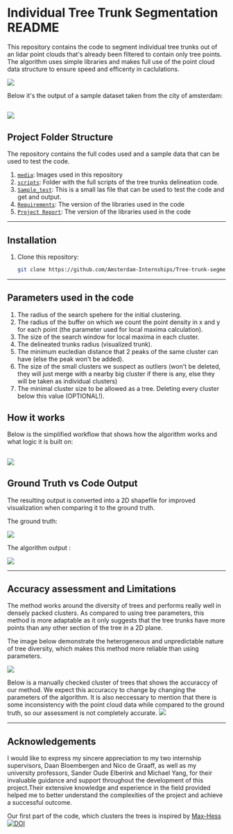 # Individual Tree Trunk Segmentation README
This repository contains the code to segment individual tree trunks out of an lidar point clouds that's already been filtered to contain only tree points.
The algorithm uses simple libraries and makes full use of the point cloud data structure to ensure speed and efficenty in caclulations.


![](media/examples/AHN_trees.PNG)

Below it's the output of a sample dataset taken from the city of amsterdam:

![](media/examples/Output_sample.png)
---


## Project Folder Structure

The repository contains the full codes used and a sample data that can be used to test the code.


1) [`media`](./media/examples/): Images used in this repository
1) [`scripts`](./scripts): Folder with the full scripts of the tree trunks delineation code.
1) [`Sample_test`](Sample_test.las): This is a small las file that can be used to test the code and get and output.
1) [`Requirements`](requirements.txt): The version of the libraries used in the code
1) [`Project Report`](Project_report.pdf): The version of the libraries used in the code

---
## Installation

1) Clone this repository:
    ```bash
    git clone https://github.com/Amsterdam-Internships/Tree-trunk-segmentation.git
    ```

---


## Parameters used in the code

1. The radius of the search spehere for the initial clustering.
2. The radius of the buffer on which we count the point density in x and y for each point (the parameter used for local maxima calculation).
3. The size of the search window for local maxima in each cluster.
4. The delineated trunks radius (visualized trunk).
5. The minimum eucledian distance that 2 peaks of the same cluster can have (else the peak won't be added).
6. The size of the small clusters we suspect as outliers (won't be deleted, they will just merge with a nearby big cluster if there is any, else they will be taken as individual clusters)
7. The minimal cluster size to be allowed as a tree. Deleting every cluster below this value (OPTIONAL!).



## How it works

Below is the simplified workflow that shows how the algorithm works and what logic it is built on:

![](media/examples/Internship_workflow.png)
---
## Ground Truth vs Code Output

The resulting output is converted into a 2D shapefile for improved visualization when comparing it to the ground truth.

The ground truth:

![](media/examples/Ground_truth.png)


The algorithm output : 

![](media/examples/Shapefile_output.png)

---
## Accuracy assessment and Limitations

The method works around the diversity of trees and performs really well in densely packed clusters. As compared to using tree parameters, this method is more adaptable as it only suggests that the tree trunks have more points than any other section of the tree in a 2D plane.

The image below demonstrate the heterogeneous and unpredictable nature of tree diversity, which makes this method more reliable than using parameters.

![](media/examples/IMG_20230221_092402.jpg)

Below is a manually checked cluster of trees that shows the accuraccy of our method. We expect this accuraccy to change by changing the parameters of the algorithm.
It is also neccessary to mention that there is some inconsistency with the point cloud data while compared to the ground truth, so our assessment is not completely accurate.
![](media/examples/Validation.png)

---
## Acknowledgements

I would like to express my sincere appreciation to my two internship supervisors, Daan Bloembergen and Nico de Graaff, as well as my university professors, Sander Oude Elberink and Michael Yang, for their invaluable guidance and support throughout the development of this project.Their extensive knowledge and experience in the field provided helped me to better understand the complexities of the project and achieve a successful outcome.

Our first part of the code, which clusters the trees is inspired by [Max-Hess](https://github.com/max-hess/GeometricNetworks) [![DOI](https://zenodo.org/badge/264818686.svg)](https://doi.org/10.5194/egusphere-egu21-4155 )

